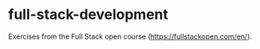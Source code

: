 # full-stack-development
Exercises from the Full Stack open course (https://fullstackopen.com/en/).
